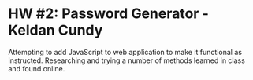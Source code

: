 # HW #2: Password Generator - Keldan Cundy

Attempting to add JavaScript to web application to make it functional as instructed. Researching and trying a number of methods learned in class and found online.
